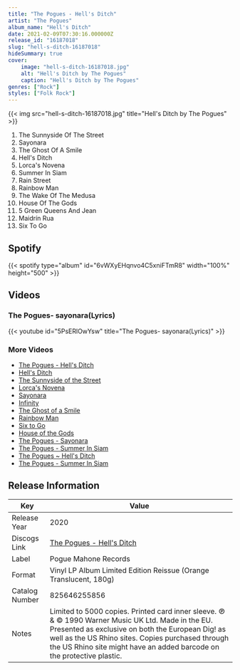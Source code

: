 ```yaml
---
title: "The Pogues - Hell's Ditch"
artist: "The Pogues"
album_name: "Hell's Ditch"
date: 2021-02-09T07:30:16.000000Z
release_id: "16187018"
slug: "hell-s-ditch-16187018"
hideSummary: true
cover:
    image: "hell-s-ditch-16187018.jpg"
    alt: "Hell's Ditch by The Pogues"
    caption: "Hell's Ditch by The Pogues"
genres: ["Rock"]
styles: ["Folk Rock"]
---
```


{{< img src="hell-s-ditch-16187018.jpg" title="Hell's Ditch by The Pogues" >}}

<!-- section break -->

1. The Sunnyside Of The Street
2. Sayonara
3. The Ghost Of A Smile
4. Hell's Ditch
5. Lorca's Novena
6. Summer In Siam
7. Rain Street
8. Rainbow Man
9. The Wake Of The Medusa
10. House Of The Gods
11. 5 Green Queens And Jean
12. Maidrín Rua
13. Six To Go

<!-- section break -->


## Spotify
{{< spotify type="album" id="6vWXyEHqnvo4C5xniFTmR8" width="100%" height="500" >}}



## Videos
### The Pogues- sayonara(Lyrics)
{{< youtube id="5PsERlOwYsw" title="The Pogues- sayonara(Lyrics)" >}}<br>

### More Videos

- [The Pogues - Hell's Ditch](https://www.youtube.com/watch?v=jBAgkmy2vrg)
- [Hell's Ditch](https://www.youtube.com/watch?v=9bmqL0g1M0I)
- [The Sunnyside of the Street](https://www.youtube.com/watch?v=PFarc3yjSC8)
- [Lorca's Novena](https://www.youtube.com/watch?v=pdgJLtjTbFI)
- [Sayonara](https://www.youtube.com/watch?v=bB1-0vysais)
- [Infinity](https://www.youtube.com/watch?v=OQrNFvuTjW4)
- [The Ghost of a Smile](https://www.youtube.com/watch?v=qK2L3uIgHkw)
- [Rainbow Man](https://www.youtube.com/watch?v=Eocc5AhZqNg)
- [Six to Go](https://www.youtube.com/watch?v=j7pLeAGsFCs)
- [House of the Gods](https://www.youtube.com/watch?v=lwVnHE8NniU)
- [The Pogues - Sayonara](https://www.youtube.com/watch?v=r3bw1pdW5fU)
- [The Pogues - Summer In Siam](https://www.youtube.com/watch?v=66quTi26YLY)
- [The Pogues ~ Hell's Ditch](https://www.youtube.com/watch?v=wn1yVnkYXnY)
- [The Pogues - Summer In Siam](https://www.youtube.com/watch?v=uepk00K-vfE)


## Release Information
|  Key           | Value                                                |
| ---------------| ---------------------------------------------------- |
| Release Year   | 2020                                   |
| Discogs Link   | [The Pogues - Hell's Ditch](https://www.discogs.com/release/16187018-The-Pogues-Hells-Ditch) |
| Label          | Pogue Mahone Records |
| Format         | Vinyl LP Album Limited Edition Reissue (Orange Translucent, 180g) |
| Catalog Number | 825646255856 |
| Notes | Limited to 5000 copies. Printed card inner sleeve.  ℗ & © 1990 Warner Music UK Ltd. Made in the EU.  Presented as exclusive on both the European Dig! as well as the US Rhino sites. Copies purchased through the US Rhino site might have an added barcode on the protective plastic. |